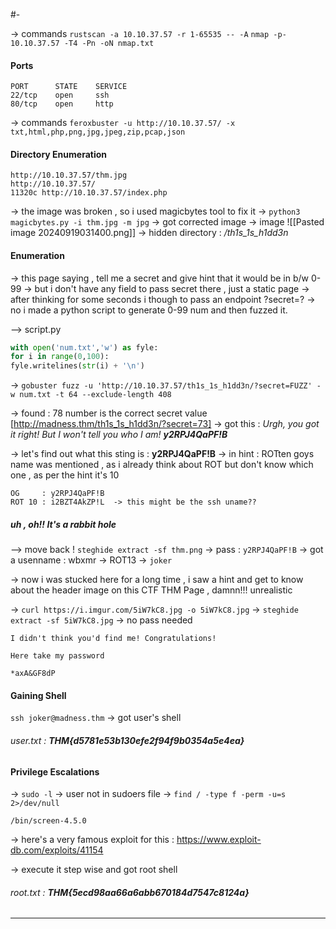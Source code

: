 #-

-> commands 
	`rustscan -a 10.10.37.57 -r 1-65535 -- -A`
	`nmap -p- 10.10.37.57 -T4 -Pn -oN nmap.txt`
	
#### Ports
```
PORT      STATE    SERVICE
22/tcp    open     ssh
80/tcp    open     http
```

-> commands 
	`feroxbuster -u http://10.10.37.57/ -x txt,html,php,png,jpg,jpeg,zip,pcap,json`
#### Directory Enumeration
```
http://10.10.37.57/thm.jpg
http://10.10.37.57/
11320c http://10.10.37.57/index.php
```

-> the image was broken , so i used magicbytes tool to fix it 
-> `python3 magicbytes.py -i thm.jpg -m jpg`
-> got corrected image
-> image
![[Pasted image 20240919031400.png]]
-> hidden directory : */th1s_1s_h1dd3n*

#### Enumeration 

-> this page saying , tell me a secret and give hint that it would be in b/w 0-99
-> but i don't have any field to pass secret there , just a static page
-> after thinking for some seconds i though to pass an endpoint ?secret=?
-> no i made a python script to generate 0-99 num and then fuzzed it.

--> script.py
```python
with open('num.txt','w') as fyle:
for i in range(0,100):
fyle.writelines(str(i) + '\n')
```

-> `gobuster fuzz -u 'http://10.10.37.57/th1s_1s_h1dd3n/?secret=FUZZ' -w num.txt -t 64 --exclude-length 408`

-> found : 78 number is the correct secret value 
	[http://madness.thm/th1s_1s_h1dd3n/?secret=73]
-> got this : 
	*Urgh, you got it right! But I won't tell you who I am! **y2RPJ4QaPF!B***

-> let's find out what this sting is : **y2RPJ4QaPF!B**
-> in hint : ROTten goys name was mentioned , as i already think about ROT but don't know which one , as per the hint it's 10 
```
OG     : y2RPJ4QaPF!B
ROT 10 : i2BZT4AkZP!L  -> this might be the ssh uname??
```

##### uh , oh!! It's a rabbit hole

--> move back ! `steghide extract -sf thm.png`
-> pass : `y2RPJ4QaPF!B`
-> got a usenname : wbxmr -> ROT13 -> `joker`

-> now i was stucked here for a long time , i saw a hint and get to know about the header image on this CTF THM Page , damnn!!! unrealistic

-> `curl https://i.imgur.com/5iW7kC8.jpg -o 5iW7kC8.jpg`
-> `steghide extract -sf 5iW7kC8.jpg`  -> no pass needed
```
I didn't think you'd find me! Congratulations!

Here take my password

*axA&GF8dP
```

#### Gaining Shell

`ssh joker@madness.thm`
-> got user's shell

###### user.txt : ***THM{d5781e53b130efe2f94f9b0354a5e4ea}***

#### Privilege Escalations

-> `sudo -l` -> user not in sudoers file
-> `find / -type f -perm -u=s 2>/dev/null`
```
/bin/screen-4.5.0
```

-> here's a very famous exploit for this :
	https://www.exploit-db.com/exploits/41154

-> execute it step wise and got root shell
###### root.txt : ***THM{5ecd98aa66a6abb670184d7547c8124a}***

--- 

